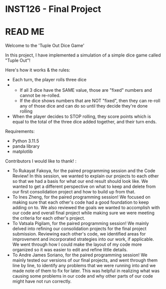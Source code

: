 # INST126 - Final Project 
# READ ME

Welcome to the 'Tuple Out Dice Game'

In this project, I have implemented a simulation of a simple dice game called "Tuple Out"!

Here's how it works & the rules:
+ Each turn, the player rolls three dice
+ - If all 3 dice have the SAME value, those are "fixed" numbers and cannot be re-rolled.
  - If the dice shows numbers that are NOT "fixed", then they can re-roll any of those dice and can do so until they decide they're done rolling
+ When the player decides to STOP rolling, they score points which is equal to the total of the three dice added together, and their turn ends.

Requirements:
+ Python 3.11.5
+ panda library
+ matplotlib
  
Contributors I would like to thank! : 
+ To Rukayat Fakoya, for the paired programming session and the Code Review! In this session, we wanted to explain our projects to each other so that we had a basis for what our end result should look like. We wanted to get a different perspective on what to keep and delete from our first consolidation project and how to build up from that. 
+ To Ines Zheng, for the paired programming session! We focused on making sure that each other's code had a good foundation to keep adding on to. We also reviewed the goals we wanted to accomplish with our code and overall final project while making sure we were meeting the criteria for each other's project.
+ To Vatsala Pigilam, for the paired programming session! We mainly delved into refining our consolidation projects for the final project submission. Reviewing each other's code, we identified areas for improvement and incorporated strategies into our work, if applicable. We went through how I could make the layout of my code more organized so it was easier to edit and refine little details.
+ To Andre James Soriano, for the paired programming session! We mainly tested our versions of our final projects, and went through them line by line, to identify any problems that we were running into and we made note of them to fix for later. This was helpful in realizing what was causing some problems in our code and why other parts of our code might have not run correctly.
